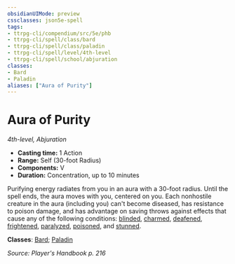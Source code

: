 ```yaml
---
obsidianUIMode: preview
cssclasses: json5e-spell
tags:
- ttrpg-cli/compendium/src/5e/phb
- ttrpg-cli/spell/class/bard
- ttrpg-cli/spell/class/paladin
- ttrpg-cli/spell/level/4th-level
- ttrpg-cli/spell/school/abjuration
classes:
- Bard
- Paladin
aliases: ["Aura of Purity"]
---
```

# Aura of Purity
*4th-level, Abjuration*  


- **Casting time:** 1 Action
- **Range:** Self (30-foot Radius)
- **Components:** V
- **Duration:** Concentration, up to 10 minutes

Purifying energy radiates from you in an aura with a 30-foot radius. Until the spell ends, the aura moves with you, centered on you. Each nonhostile creature in the aura (including you) can't become diseased, has resistance to poison damage, and has advantage on saving throws against effects that cause any of the following conditions: [blinded](3-Mechanics/CLI/rules/conditions.md#Blinded), [charmed](3-Mechanics/CLI/rules/conditions.md#Charmed), [deafened](3-Mechanics/CLI/rules/conditions.md#Deafened), [frightened](3-Mechanics/CLI/rules/conditions.md#Frightened), [paralyzed](3-Mechanics/CLI/rules/conditions.md#Paralyzed), [poisoned](3-Mechanics/CLI/rules/conditions.md#Poisoned), and [stunned](3-Mechanics/CLI/rules/conditions.md#Stunned).

**Classes**: [Bard](3-Mechanics/CLI/lists/list-spells-classes-bard.md); [Paladin](3-Mechanics/CLI/lists/list-spells-classes-paladin.md)

*Source: Player's Handbook p. 216*